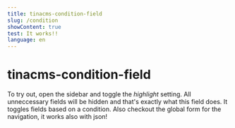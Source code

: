 ```yaml
---
title: tinacms-condition-field
slug: /condition
showContent: true
test: It works!!
language: en
---
```

# tinacms-condition-field

To try out, open the sidebar and toggle the _highlight_ setting. All unneccessary fields will be hidden and that's exactly what this field does. It toggles fields based on a condition. Also checkout the global form for the navigation, it works also with json!